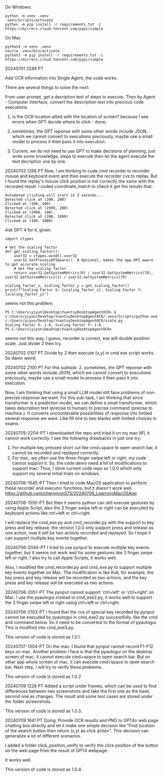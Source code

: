 On Windows:
```
python -m venv .venv
.venv/Scripts/activate
python -m pip install -r requirements.txt -i https://mirrors.cloud.tencent.com/pypi/simple
```

On Mac
```
python3 -m venv .venv
source .venv/bin/activate
python3 -m pip install -r requirements.txt -i https://mirrors.cloud.tencent.com/pypi/simple
```




20240701 2249 PT


Add OCR information into Single Agent, the code works.

There are several things to solve the next:

From user prompt, get a decription text of steps to execute.
Then by Agent - Computer Interface, convert the description text into precious code executions.

1. is the OCR location allied with the location of screen? because I see errors when GPT decide where to click - done;
2. sometimes, the GPT reponse with some other words include JSON, which we cannot convert to executions preciously, maybe use a small model to process it then pass it into execution.

3. Current, we do not need to use GPT to make decisions of planning, just write some knowledge, steps to execute then let the agent execute the text decription one by one. 


20240702 1256 PT
Now, I am thinking to code cmd recorder to recorder mouse and keyboard event and then execute the recorder cvs to replay.
But I found the replay's mouse click position is not correctly the same with the recorded result.
I coded coordinate_match to check it get the results that:
```
Automated clicking will start in 3 seconds...
Detected click at (200, 200)
Clicked at (100, 100)
Detected click at (2999, 200)
Clicked at (2900, 100)
Detected click at (200, 1999)
Clicked at (100, 1900)
```

Ask GPT 4 for it, given:
```
import ctypes

# Get the scaling factor
def get_scaling_factor():
    user32 = ctypes.windll.user32
    user32.SetProcessDPIAware()  # Optional, makes the app DPI aware to get accurate scaling
    # Get the scaling factor
    return user32.GetSystemMetrics(0) / user32.GetSystemMetrics(78), user32.GetSystemMetrics(1) / user32.GetSystemMetrics(79)

scaling_factor_x, scaling_factor_y = get_scaling_factor()
print(f"Scaling Factor X: {scaling_factor_x}, Scaling Factor Y: {scaling_factor_y}")
```

seems not this problem: 
```
PS C:\Users\yiyun\Desktop\YuantsyDesktopAgentOCR> & c:/Users/yiyun/Desktop/YuantsyDesktopAgentOCR/.venv/Scripts/python.exe c:/Users/yiyun/Desktop/YuantsyDesktopAgentOCR/scale.py
Scaling Factor X: 1.0, Scaling Factor Y: 1.0
PS C:\Users\yiyun\Desktop\YuantsyDesktopAgentOCR>
```
seems not this way, I guess, recorder is correct, exe will double position scale.
Just divide 2 then try. 

20240702 0107 PT
Divide by 2 then execute (x,y) in cmd exe script works. So damn weird. 


20240702 2100 PT
For this subtask:
2. sometimes, the GPT reponse with some other words include JSON, which we cannot convert to executions preciously, maybe use a small model to process it then pass it into execution.

Now, I am thinking that using a small LLM model still face problems of non-precise response we want. 
For this sub-task, I am thinking that since transformer is a prediction model, we can define a small transformer, which takes description text (precise to human) to precise command (precise to machine.). It converts uncounterable possibilities of response into limited several response we want. Like fill one to two blanks with limited choices in exams. 


20240705-2204-PT
I downloaded the repo and tried it on my mac M1, it cannot work correctly.
I see the following drawbacks in just one try:
1. For multiple key pressed short cut like cmd+space to open search bar, it cannot be recorded and replayed correctly.
2. For mac, we often use the three-finger swipe left or right, my code cannot support it.
So, the code demo need a lot of modifications to support mac. 
Thus, I store current code repo as 1.0.0 which only support my several initial trials on windows. 


20240706-1545-PT
Then I tried to code MacOS application to perform these recorder and executor functions, but it doesn't work well.
https://github.com/chenyiyun573/20240706_LearningMacOSApp


20240706-1550-PT
But then it seems python can still execute gestures by using Apple Script, also the 3 finger swipe left or right can be executed by keyboard actions like ctrl+left or ctrl+right.

I will replace the cmd_exe.py and cmd_recorder.py with the support to key press and key release. the version 1.0.0 only support press and release as one action, now it will be two actions recorded and replayed. So I hope it can support multiple key events together. 


20240706-2040-PT
I tried to use pynput to execute multiple key events together, but it seems not work well for some gestures like 3 finger swipe left or right.
I also try to call Apple Scripts, it works well. 


Also, I modified the cmd_recorder.py and cmd_exe.py to support multiple key events together on Mac. The modification is like that, for example, the key press and key release will be recorded as two actions, and the key press and key release will be executed as two actions.

20240706-2051-PT
The pynput cannot support 'ctrl+left' or 'ctrl+right' on Mac. I use the pyautogui instead in cmd_exe2.py, it works well to support the 3 finger swipe left or right using ctrl+left or ctrl+right.


20240706-2103-PT
I found that the cvs of special key recorded by pynput cannot be executed by pyautogui in cmd_exe2.py successfully.
like the cmd and command below. So it need to be converted to the format of pyautogui.
This is modified into cmd_exe3.py.

This version of code is stored as 1.0.1. 


20240707-1304-PT
On the mac:
I found that pynput cannot record F1-F12 keys on mac. Another problem I face is that the pyautogui on the desktop screen of mac, it cannot execute cmd+space to open search bar. But on other app whole screen of mac, it can execute cmd+space to open search bar.
Next step, I will try to verify these problems.

This version of code is stored as 1.0.2



20240709 1228 PT
Added a script under frames, which can be used to find differences between two screenshots and take the first one as the base, second one as changes.
The result and some test cases are stored under the folder screenshots.

This version of code is stored as 1.0.3.


20240709 1641 PT
Doing: Provide OCR results and PNG to GPT4o web page chatting box directly and let it make one simple decision like "Find location of the search button then return (x,y) as click action". This decision can generalize a lot of different scenarios. 

I added a folder click_position_verify to verify the click position of the button on the web page from the result of GPT4 webpage. 

It works well. 

This version of code is stored as 1.0.4.